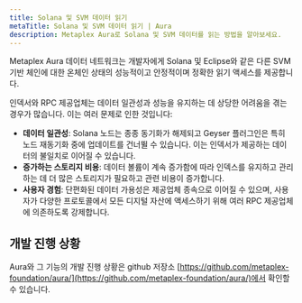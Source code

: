 ```yaml
---
title: Solana 및 SVM 데이터 읽기
metaTitle: Solana 및 SVM 데이터 읽기 | Aura
description: Metaplex Aura로 Solana 및 SVM 데이터를 읽는 방법을 알아보세요.
---
```


Metaplex Aura 데이터 네트워크는 개발자에게 Solana 및 Eclipse와 같은 다른 SVM 기반 체인에 대한 온체인 상태의 성능적이고 안정적이며 정확한 읽기 액세스를 제공합니다.

인덱서와 RPC 제공업체는 데이터 일관성과 성능을 유지하는 데 상당한 어려움을 겪는 경우가 많습니다. 이는 여러 문제로 인한 것입니다:

- **데이터 일관성**: Solana 노드는 종종 동기화가 해제되고 Geyser 플러그인은 특히 노드 재동기화 중에 업데이트를 건너뛸 수 있습니다. 이는 인덱서가 제공하는 데이터의 불일치로 이어질 수 있습니다.
- **증가하는 스토리지 비용**: 데이터 볼륨이 계속 증가함에 따라 인덱스를 유지하고 관리하는 데 더 많은 스토리지가 필요하고 관련 비용이 증가합니다.
- **사용자 경험**: 단편화된 데이터 가용성은 제공업체 종속으로 이어질 수 있으며, 사용자가 다양한 프로토콜에서 모든 디지털 자산에 액세스하기 위해 여러 RPC 제공업체에 의존하도록 강제합니다.

## 개발 진행 상황

Aura와 그 기능의 개발 진행 상황은 github 저장소 [https://github.com/metaplex-foundation/aura/](https://github.com/metaplex-foundation/aura/)에서 확인할 수 있습니다.